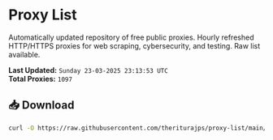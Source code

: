 # Proxy List

Automatically updated repository of free public proxies. Hourly refreshed HTTP/HTTPS proxies for web scraping, cybersecurity, and testing. Raw list available.

**Last Updated:** `Sunday 23-03-2025 23:13:53 UTC`  
**Total Proxies:** `1097`

## 📥 Download
```bash
curl -O https://raw.githubusercontent.com/theriturajps/proxy-list/main/proxies.txt
